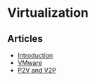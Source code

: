 # Virtualization

## Articles
* [Introduction](introduction/README.md)
* [VMware](vmware/README.md)
* [P2V and V2P](p2v_and_v2p/README.md)